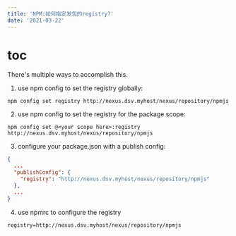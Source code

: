 ```yaml
---
title: 'NPM:如何指定发包的registry?'
date: '2021-03-22'
---
```


# toc

There's multiple ways to accomplish this.

1) use npm config to set the registry globally:

```
npm config set registry http://nexus.dsv.myhost/nexus/repository/npmjs
```

2) use npm config to set the registry for the package scope:

```
npm config set @<your scope here>:registry http://nexus.dsv.myhost/nexus/repository/npmjs
```

3) configure your package.json with a publish config:

```json
{
  ...
  "publishConfig": {
    "registry": "http://nexus.dsv.myhost/nexus/repository/npmjs"
  },
  ...
}
```

4) use npmrc to configure the registry

```
registry=http://nexus.dsv.myhost/nexus/repository/npmjs
```